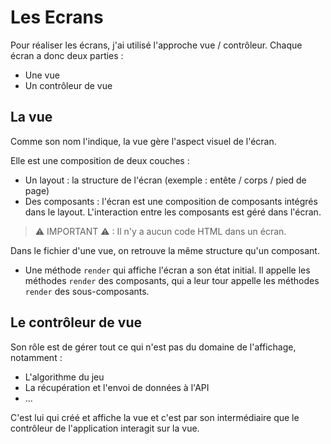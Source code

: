 # Les Ecrans
Pour réaliser les écrans, j'ai utilisé l'approche vue / contrôleur.
Chaque écran a donc deux parties :
- Une vue
- Un contrôleur de vue

## La vue
Comme son nom l'indique, la vue gère l'aspect visuel de l'écran.

Elle est une composition de deux couches :
- Un layout : la structure de l'écran (exemple : entête / corps / pied de page)
- Des composants : l'écran est une composition de composants intégrés dans le layout. L'interaction entre les composants est géré dans l'écran.

> ⚠ IMPORTANT ⚠ : Il n'y a aucun code HTML dans un écran.

Dans le fichier d'une vue, on retrouve la même structure qu'un composant.

- Une méthode `render` qui affiche l'écran a son état initial. Il appelle les méthodes `render` des composants, qui a leur tour appelle les méthodes `render` des sous-composants.

## Le contrôleur de vue
Son rôle est de gérer tout ce qui n'est pas du domaine de l'affichage, notamment :
- L'algorithme du jeu
- La récupération et l'envoi de données à l'API
- ...

C'est lui qui créé et affiche la vue et c'est par son intermédiaire que le contrôleur de l'application interagit sur la vue.
